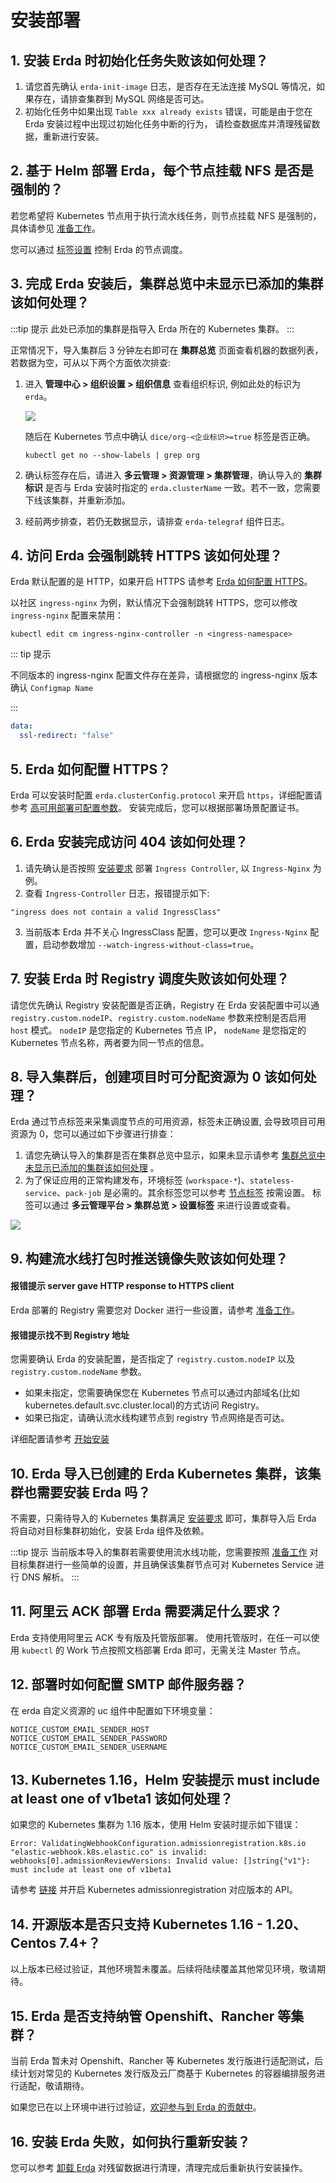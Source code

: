 # 安装部署

## 1. 安装 Erda 时初始化任务失败该如何处理？

1. 请您首先确认 `erda-init-image` 日志，是否存在无法连接 MySQL 等情况，如果存在，请排查集群到 MySQL 网络是否可达。
2. 初始化任务中如果出现 `Table xxx already exists` 错误，可能是由于您在 Erda 安装过程中出现过初始化任务中断的行为， 请检查数据库并清理残留数据，重新进行安装。

## 2. 基于 Helm 部署 Erda，每个节点挂载 NFS 是否是强制的？

若您希望将 Kubernetes 节点用于执行流水线任务，则节点挂载 NFS 是强制的，具体请参见 [准备工作](../install/helm-install/premise.md#准备工作)。

您可以通过 [标签设置](../cmp/guide/cluster/cluster-node-labels.md) 控制 Erda 的节点调度。

## 3. 完成 Erda 安装后，集群总览中未显示已添加的集群该如何处理？

:::tip 提示
此处已添加的集群是指导入 Erda 所在的 Kubernetes 集群。
:::

正常情况下，导入集群后 3 分钟左右即可在 **集群总览** 页面查看机器的数据列表，若数据为空，可从以下两个方面依次排查:

1. 进入 **管理中心 > 组织设置 > 组织信息** 查看组织标识, 例如此处的标识为 `erda`。

   ![](http://terminus-paas.oss-cn-hangzhou.aliyuncs.com/paas-doc/2021/08/27/53f03992-8eee-4f2c-a3b0-0a23df3cb22c.png)

   随后在 Kubernetes 节点中确认 `dice/org-<企业标识>=true` 标签是否正确。

   ```shell
   kubectl get no --show-labels | grep org
   ```

4. 确认标签存在后，请进入 **多云管理 > 资源管理 > 集群管理**，确认导入的 **集群标识** 是否与 Erda 安装时指定的 `erda.clusterName` 一致。若不一致，您需要下线该集群，并重新添加。
5. 经前两步排查，若仍无数据显示，请排查 `erda-telegraf` 组件日志。

## 4. 访问 Erda 会强制跳转 HTTPS 该如何处理？

Erda 默认配置的是 HTTP，如果开启 HTTPS 请参考 [Erda 如何配置 HTTPS](install.md#erda-如何配置-https)。

以社区 `ingress-nginx` 为例，默认情况下会强制跳转 HTTPS，您可以修改 `ingress-nginx` 配置来禁用：

```shell
kubectl edit cm ingress-nginx-controller -n <ingress-namespace>
```

::: tip 提示

不同版本的 ingress-nginx 配置文件存在差异，请根据您的 ingress-nginx 版本确认 `Configmap Name`

:::

```yaml
data:
  ssl-redirect: "false"
```

## 5. Erda 如何配置 HTTPS？

Erda 可以安装时配置 `erda.clusterConfig.protocol` 来开启 `https`，详细配置请参考 [高可用部署可配置参数](../install/helm-install/high-availability.md#高可用部署可配置参数)。
安装完成后，您可以根据部署场景配置证书。

## 6. Erda 安装完成访问 404 该如何处理？

1. 请先确认是否按照 [安装要求](../install/helm-install/premise.md#安装要求) 部署 `Ingress Controller`, 以 `Ingress-Nginx` 为例。
2. 查看 `Ingress-Controller` 日志，报错提示如下:
```shell
"ingress does not contain a valid IngressClass"
```
3. 当前版本 Erda 并不关心 IngressClass 配置，您可以更改 `Ingress-Nginx` 配置，启动参数增加 `--watch-ingress-without-class=true`。

## 7. 安装 Erda 时 Registry 调度失败该如何处理？

请您优先确认 Registry 安装配置是否正确，Registry 在 Erda 安装配置中可以通 `registry.custom.nodeIP`、`registry.custom.nodeName` 参数来控制是否启用 `host` 模式。 `nodeIP` 是您指定的 Kubernetes 节点 IP， `nodeName` 是您指定的 Kubernetes 节点名称，两者要为同一节点的信息。

## 8. 导入集群后，创建项目时可分配资源为 0 该如何处理？

Erda 通过节点标签来采集调度节点的可用资源，标签未正确设置, 会导致项目可用资源为 0，您可以通过如下步骤进行排查：

1. 请您先确认导入的集群是否在集群总览中显示，如果未显示请参考 [集群总览中未显示已添加的集群该如何处理](install.md#完成-erda-安装后-集群总览中未显示已添加的集群该如何处理) 。
2. 为了保证应用的正常构建发布，环境标签 (`workspace-*`)、`stateless-service`、`pack-job` 是必需的。其余标签您可以参考 [节点标签](../cmp/guide/cluster/cluster-node-labels.md) 按需设置。
   标签可以通过 **多云管理平台 > 集群总览 > 设置标签** 来进行设置或查看。

![](http://terminus-paas.oss-cn-hangzhou.aliyuncs.com/paas-doc/2021/09/03/1edc80d0-4dec-4da2-ab5d-0bb6985f1cb1.png)

## 9. 构建流水线打包时推送镜像失败该如何处理？

#### 报错提示 server gave HTTP response to HTTPS client

Erda 部署的 Registry 需要您对 Docker 进行一些设置，请参考 [准备工作](../install/helm-install/premise.md#准备工作)。

#### 报错提示找不到 Registry 地址

您需要确认 Erda 的安装配置，是否指定了 `registry.custom.nodeIP` 以及 `registry.custom.nodeName` 参数。

- 如果未指定，您需要确保您在 Kubernetes 节点可以通过内部域名(比如 kubernetes.default.svc.cluster.local)的方式访问 Registry。
- 如果已指定，请确认流水线构建节点到 registry 节点网络是否可达。

详细配置请参考 [开始安装](../install/helm-install/helm-install-demo.md#开始安装)


## 10. Erda 导入已创建的 Erda Kubernetes 集群，该集群也需要安装 Erda 吗？

不需要，只需待导入的 Kubernetes 集群满足 [安装要求](../install/helm-install/premise.md#安装要求) 即可，集群导入后 Erda 将自动对目标集群初始化，安装 Erda 组件及依赖。

:::tip 提示
当前版本导入的集群若需要使用流水线功能，您需要按照 [准备工作](../install/helm-install/premise.md#准备工作) 对目标集群进行一些简单的设置，并且确保该集群节点可对 Kubernetes Service 进行 DNS 解析。
:::

## 11. 阿里云 ACK 部署 Erda 需要满足什么要求？

Erda 支持使用阿里云 ACK 专有版及托管版部署。 使用托管版时，在任一可以使用 `kubectl` 的 Work 节点按照文档部署 Erda 即可，无需关注 Master 节点。

## 12. 部署时如何配置 SMTP 邮件服务器？

在 erda 自定义资源的 uc 组件中配置如下环境变量：

```shell
NOTICE_CUSTOM_EMAIL_SENDER_HOST
NOTICE_CUSTOM_EMAIL_SENDER_PASSWORD
NOTICE_CUSTOM_EMAIL_SENDER_USERNAME
```

## 13. Kubernetes 1.16，Helm 安装提示 must include at least one of v1beta1 该如何处理？

如果您的 Kubernetes 集群为 1.16 版本，使用 Helm 安装时提示如下错误：

```shell
Error: ValidatingWebhookConfiguration.admissionregistration.k8s.io "elastic-webhook.k8s.elastic.co" is invalid: webhooks[0].admissionReviewVersions: Invalid value: []string{"v1"}: must include at least one of v1beta1
```

请参考 [链接](https://kubernetes.io/docs/reference/access-authn-authz/extensible-admission-controllers/) 并开启 Kubernetes admissionregistration 对应版本的 API。

## 14. 开源版本是否只支持 Kubernetes 1.16 - 1.20、Centos 7.4+？

以上版本已经过验证，其他环境暂未覆盖。后续将陆续覆盖其他常见环境，敬请期待。

## 15. Erda 是否支持纳管 Openshift、Rancher 等集群？

当前 Erda 暂未对 Openshift、Rancher 等 Kubernetes 发行版进行适配测试，后续计划对常见的 Kubernetes 发行版及云厂商基于
Kubernetes 的容器编排服务进行适配，敬请期待。

如果您已在以上环境中进行过验证，[欢迎参与到 Erda 的贡献中](https://github.com/erda-project/erda/blob/master/CONTRIBUTING.md)。

## 16. 安装 Erda 失败，如何执行重新安装？

您可以参考 [卸载 Erda](../install/helm-install/uninstall.md) 对残留数据进行清理，清理完成后重新执行安装操作。
